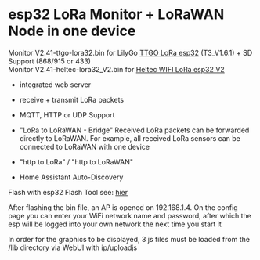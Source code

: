 # esp32 LoRa Monitor + LoRaWAN Node in one device
Monitor V2.41-ttgo-lora32.bin for LilyGo [TTGO LoRa esp32](https://github.com/LilyGO/TTGO-LoRa32-V2.1) (T3_V1.6.1) + SD Support  (868/915 or 433)    
Monitor V2.41-heltec-lora32_V2.bin for [Heltec WIFI LoRa esp32 V2](https://resource.heltec.cn/download/Manual%20Old/WiFi%20Lora32Manual.pdf)  

* integrated web server
  
* receive + transmit LoRa packets

* MQTT, HTTP or UDP Support

* "LoRa to LoRaWAN - Bridge"  Received LoRa packets can be forwarded directly to LoRaWAN. For example, all received LoRa sensors can be connected to LoRaWAN with one device

* "http to LoRa" / "http to LoRaWAN"

* Home Assistant Auto-Discovery

Flash with esp32 Flash Tool see: [hier](https://www.aeq-web.com/esp32-flash-tool-exported-program-upload-bin-hex-file/?lang=en)

After flashing the bin file, an AP is opened on 192.168.1.4. On the config page you can enter your WiFi network name and password, after which the esp will be logged into your own network the next time you start it

In order for the graphics to be displayed, 3 js files must be loaded from the /lib directory via WebUI with ip/uploadjs
